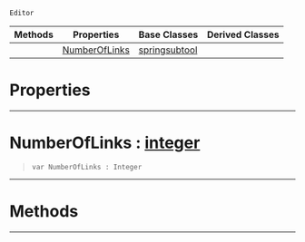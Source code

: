  `Editor`

|Methods|Properties|Base Classes|Derived Classes|
|---|---|---|---|
| |[ NumberOfLinks](https://github.com/ArendDanielek/ZeroDocsTest/blob/master/code_reference/class_reference/ropecreatorsubtool.markdown#numberoflinks-zero-engin)|[springsubtool](https://github.com/ArendDanielek/ZeroDocsTest/blob/master/code_reference/class_reference/springsubtool.markdown)| |


 #  Properties


---  
 #  NumberOfLinks : [integer](https://github.com/ArendDanielek/ZeroDocsTest/blob/master/code_reference/zilch_base_types/integer.markdown)

> 
> ``` lang=cpp, name=Zilch
> var NumberOfLinks : Integer


---  
 #  Methods


---  
 
  
  
  
  
  
  
  

 
